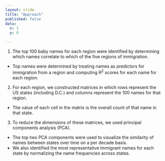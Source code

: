```yaml
---
layout: slide
title: "Approach"
published: false
data:
  x: 1
  y: 0

---
```


1. The top 100 baby names for each region were identified by determining which names correlate to which of the five regions of immigration.
  * Top names were determined by treating names as predictors for immigration from a region and computing R<sup>2</sup> scores for each name for each region.

2. For each region, we constructed matrices in which rows represent the US states (including D.C.) and columns represent the 100 names for that region.
  * The value of each cell in the matrix is the overall count of that name in that state.

3. To reduce the dimensions of these matrices, we used principal components analysis (PCA).
  * The top two PCA components were used to visualize the similarity of names between states over time on a per decade basis.
  * We also identified the most representative immigrant names for each state by normalizing the name frequencies across states.


